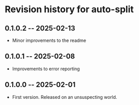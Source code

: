 # Revision history for auto-split

## 0.1.0.2 -- 2025-02-13

* Minor improvements to the readme

## 0.1.0.1 -- 2025-02-08

* Improvements to error reporting

## 0.1.0.0 -- 2025-02-01

* First version. Released on an unsuspecting world.
